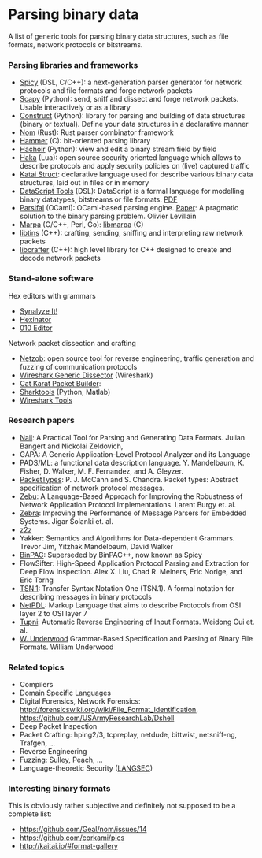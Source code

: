 Parsing binary data
===================

A list of generic tools for parsing binary data structures, such as
file formats, network protocols or bitstreams.

### Parsing libraries and frameworks

-   [Spicy](http://www.icir.org/hilti/) (DSL, C/C++):
    a next-generation parser generator for network protocols and file formats
    and forge network packets
-   [Scapy](http://secdev.org/projects/scapy) (Python): send, sniff and dissect
    and forge network packets. Usable interactively or as a library
-   [Construct](http://construct.readthedocs.org/) (Python): library for parsing
    and building of data structures (binary or textual). Define your
    data structures in a declarative manner
-   [Nom](https://github.com/Geal/nom) (Rust): Rust parser combinator framework
-   [Hammer](https://github.com/abiggerhammer/hammer) (C):
    bit-oriented parsing library
-   [Hachoir](https://bitbucket.org/haypo/hachoir/wiki/Home) (Python): view and
    edit a binary stream field by field
-   [Haka](http://www.haka-security.org) (Lua):
    open source security oriented language which allows to describe protocols
    and apply security policies on (live) captured traffic
-   [Katai Struct](http://kaitai.io):
    declarative language used for describe various binary data structures,
    laid out in files or in memory
-   [DataScript Tools](http://dstools.sourceforge.net) (DSL):
    DataScript is a formal language for modelling binary datatypes,
    bitstreams or file formats.
    [PDF](http://people.cs.vt.edu/~gback/papers/gback-datascript-gpce2002.pdf)
-   [Parsifal](https://github.com/ANSSI-FR/parsifal) (OCaml):
    OCaml-based parsing engine.
    [Paper](http://spw14.langsec.org/papers/pasifal-report.pdf):
    A pragmatic solution to the binary parsing problem. Olivier Levillain
-   [Marpa](http://savage.net.au/Marpa.html) (C/C++, Perl, Go):
    [libmarpa](http://jeffreykegler.github.io/Marpa-web-site/libmarpa.html) (C)
-   [libtins](http://libtins.github.io/) (C++):
    crafting, sending, sniffing and interpreting raw network packets
-   [libcrafter](https://github.com/pellegre/libcrafter) (C++):
    high level library for C++ designed to create and decode network packets

### Stand-alone software

Hex editors with grammars

-   [Synalyze It!](https://www.synalysis.net)
-   [Hexinator](https://hexinator.com)
-   [010 Editor](http://www.sweetscape.com/010editor/)

Network packet dissection and crafting

-   [Netzob](http://www.netzob.org): open source tool for reverse engineering,
    traffic generation and fuzzing of communication protocols
-   [Wireshark Generic Dissector](http://wsgd.free.fr/index.html) (Wireshark)
-   [Cat Karat Packet Builder](http://packetbuilder.net):
-   [Sharktools](https://github.com/armenb/sharktools) (Python, Matlab)
-   [Wireshark Tools](https://wiki.wireshark.org/Tools)

### Research papers

-   [Nail](https://www.usenix.org/system/files/conference/osdi14/osdi14-paper-bangert.pdf):
    A Practical Tool for Parsing and Generating Data Formats.
    Julian Bangert and Nickolai Zeldovich,
-   GAPA: A Generic Application-Level Protocol Analyzer and its Language
-   PADS/ML: a functional data description language.
    Y. Mandelbaum, K. Fisher, D. Walker, M. F. Fernandez, and A. Gleyzer.
-   [PacketTypes](): P. J. McCann and S. Chandra.
    Packet types: Abstract specification of network protocol messages.
-   [Zebu](https://hal.inria.fr/inria-00350019/file/srds07.pdf):
    A Language-Based Approach for Improving the Robustness of Network
    Application Protocol Implementations.  Larent Burgy et. al.
-   [Zebra](https://hal.archives-ouvertes.fr/hal-00806727/document):
    Improving the Performance of Message Parsers for Embedded Systems.
    Jigar Solanki et. al.
-   [z2z](https://pages.lip6.fr/Julia.Lawall/middleware09.pdf)
-   Yakker: Semantics and Algorithms for Data-dependent Grammars.
    Trevor Jim, Yitzhak Mandelbaum, David Walker
-   [BinPAC](http://www.icsi.berkeley.edu/pubs/networking/binpacIMC06.pdf):
    Superseded by BinPAC++, now known as Spicy
-   FlowSifter:
    High-Speed Application Protocol Parsing and Extraction for Deep Flow Inspection.
    Alex X. Liu, Chad R. Meiners, Eric Norige, and Eric Torng
-   [TSN.1](http://www.protomatics.com/tsn1.html):
    Transfer Syntax Notation One (TSN.1).
    A formal notation for describing messages in binary protocols
-   [NetPDL](http://www.nbee.org/doku.php?id=netvm:index):
    Markup Language that aims to describe Protocols from OSI layer 2 to OSI layer 7
-   [Tupni](https://www.microsoft.com/en-us/research/publication/tupni-automatic-reverse-engineering-of-input-formats/):
    Automatic Reverse Engineering of Input Formats. Weidong Cui et. al.
-   [W. Underwood](http://perpos.gtri.gatech.edu/publications/217-911-1-PB.pdf)
    Grammar-Based Specification and Parsing of Binary File Formats.
    William Underwood

### Related topics

-   Compilers
-   Domain Specific Languages
-   Digital Forensics, Network Forensics:
    http://forensicswiki.org/wiki/File_Format_Identification,
    https://github.com/USArmyResearchLab/Dshell
-   Deep Packet Inspection
-   Packet Crafting: hping2/3, tcpreplay, netdude, bittwist, netsniff-ng, Trafgen, ...
-   Reverse Engineering
-   Fuzzing: Sulley, Peach, ...
-   Language-theoretic Security ([LANGSEC](http://langsec.org))

### Interesting binary formats

This is obviously rather subjective and definitely not supposed to be a complete list:

-   https://github.com/Geal/nom/issues/14
-   https://github.com/corkami/pics
-   http://kaitai.io/#format-gallery
